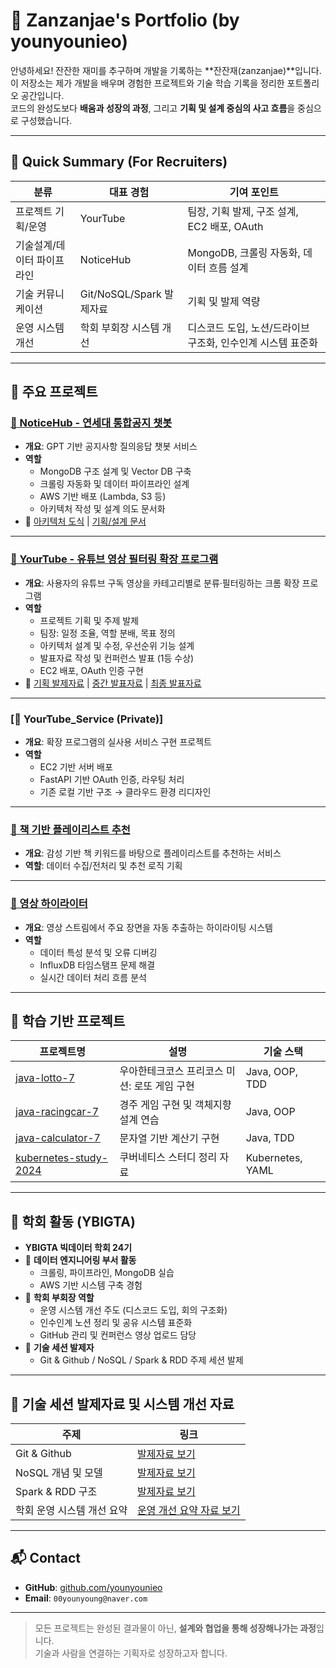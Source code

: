 # 💼 Zanzanjae's Portfolio (by younyounieo)

안녕하세요! 잔잔한 재미를 추구하며 개발을 기록하는 **잔잔재(zanzanjae)**입니다.  
이 저장소는 제가 개발을 배우며 경험한 프로젝트와 기술 학습 기록을 정리한 포트폴리오 공간입니다.  
코드의 완성도보다 **배움과 성장의 과정**, 그리고 **기획 및 설계 중심의 사고 흐름**을 중심으로 구성했습니다.

---

## 📌 Quick Summary (For Recruiters)

| 분류 | 대표 경험 | 기여 포인트 |
|------|------------------|----------------|
| 프로젝트 기획/운영 | YourTube | 팀장, 기획 발제, 구조 설계, EC2 배포, OAuth |
| 기술설계/데이터 파이프라인 | NoticeHub | MongoDB, 크롤링 자동화, 데이터 흐름 설계 |
| 기술 커뮤니케이션 | Git/NoSQL/Spark 발제자료 | 기획 및 발제 역량 |
| 운영 시스템 개선 | 학회 부회장 시스템 개선 | 디스코드 도입, 노션/드라이브 구조화, 인수인계 시스템 표준화 |

---

## 🧩 주요 프로젝트

### [📂 NoticeHub - 연세대 통합공지 챗봇](https://github.com/YBIGTA/25th-conference-NoticeHub)
- **개요**: GPT 기반 공지사항 질의응답 챗봇 서비스
- **역할**
  - MongoDB 구조 설계 및 Vector DB 구축
  - 크롤링 자동화 및 데이터 파이프라인 설계
  - AWS 기반 배포 (Lambda, S3 등)
  - 아키텍처 작성 및 설계 의도 문서화
- 📎 [아키텍처 도식](링크) | [기획/설계 문서](링크)

---

### [📂 YourTube - 유튜브 영상 필터링 확장 프로그램](https://github.com/YBIGTA/24th-conference-yourtube)
- **개요**: 사용자의 유튜브 구독 영상을 카테고리별로 분류·필터링하는 크롬 확장 프로그램
- **역할**
  - 프로젝트 기획 및 주제 발제
  - 팀장: 일정 조율, 역할 분배, 목표 정의
  - 아키텍처 설계 및 수정, 우선순위 기능 설계
  - 발표자료 작성 및 컨퍼런스 발표 (1등 수상)
  - EC2 배포, OAuth 인증 구현
- 📎 [기획 발제자료](링크) | [중간 발표자료](링크) | [최종 발표자료](링크)

---

### [📂 YourTube_Service (Private)]
- **개요**: 확장 프로그램의 실사용 서비스 구현 프로젝트
- **역할**
  - EC2 기반 서버 배포
  - FastAPI 기반 OAuth 인증, 라우팅 처리
  - 기존 로컬 기반 구조 → 클라우드 환경 리디자인

---

### [📂 책 기반 플레이리스트 추천](https://github.com/YBIGTA/24th-project-playlist-recommendation)
- **개요**: 감성 기반 책 키워드를 바탕으로 플레이리스트를 추천하는 서비스
- **역할**: 데이터 수집/전처리 및 추천 로직 기획

---

### [📂 영상 하이라이터](https://github.com/YBIGTA/24th-de-highlighter)
- **개요**: 영상 스트림에서 주요 장면을 자동 추출하는 하이라이팅 시스템
- **역할**
  - 데이터 특성 분석 및 오류 디버깅
  - InfluxDB 타임스탬프 문제 해결
  - 실시간 데이터 처리 흐름 분석

---

## 🎯 학습 기반 프로젝트

| 프로젝트명 | 설명 | 기술 스택 |
|------------|------------------------------|------------------|
| [java-lotto-7](https://github.com/younyounieo/java-lotto-7) | 우아한테크코스 프리코스 미션: 로또 게임 구현 | Java, OOP, TDD |
| [java-racingcar-7](https://github.com/younyounieo/java-racingcar-7) | 경주 게임 구현 및 객체지향 설계 연습 | Java, OOP |
| [java-calculator-7](https://github.com/younyounieo/java-calculator-7) | 문자열 기반 계산기 구현 | Java, TDD |
| [kubernetes-study-2024](https://github.com/younyounieo/kubernetes-study-2024) | 쿠버네티스 스터디 정리 자료 | Kubernetes, YAML |

---

## 🧠 학회 활동 (YBIGTA)

- **YBIGTA 빅데이터 학회 24기**
- 🔹 **데이터 엔지니어링 부서 활동**
  - 크롤링, 파이프라인, MongoDB 실습
  - AWS 기반 시스템 구축 경험
- 🔹 **학회 부회장 역할**
  - 운영 시스템 개선 주도 (디스코드 도입, 회의 구조화)
  - 인수인계 노션 정리 및 공유 시스템 표준화
  - GitHub 관리 및 컨퍼런스 영상 업로드 담당
- 🔹 **기술 세션 발제자**
  - Git & Github / NoSQL / Spark & RDD 주제 세션 발제

---

## 📖 기술 세션 발제자료 및 시스템 개선 자료

| 주제 | 링크 |
|------|--------------------------|
| Git & Github | [발제자료 보기](링크) |
| NoSQL 개념 및 모델 | [발제자료 보기](링크) |
| Spark & RDD 구조 | [발제자료 보기](링크) |
| 학회 운영 시스템 개선 요약 | [운영 개선 요약 자료 보기](링크) |

---

## 📬 Contact

- **GitHub**: [github.com/younyounieo](https://github.com/younyounieo)
- **Email**: `00younyoung@naver.com`

---

> 모든 프로젝트는 완성된 결과물이 아닌, **설계와 협업을 통해 성장해나가는 과정**입니다.  
> 기술과 사람을 연결하는 기획자로 성장하고자 합니다.